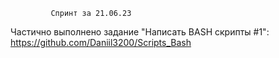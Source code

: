              Спринт за 21.06.23

Частично выполнено задание "Написать BASH скрипты #1":
https://github.com/Daniil3200/Scripts_Bash